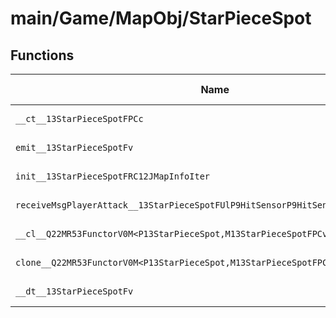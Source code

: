 # main/Game/MapObj/StarPieceSpot

## Functions

| Name | Address | Match % |
|------|---------|---------|
| `__ct__13StarPieceSpotFPCc` | `0x80244ADC` | :x: (0.0%) |
| `emit__13StarPieceSpotFv` | `0x80244B18` | :x: (0.0%) |
| `init__13StarPieceSpotFRC12JMapInfoIter` | `0x80244B78` | :x: (0.0%) |
| `receiveMsgPlayerAttack__13StarPieceSpotFUlP9HitSensorP9HitSensor` | `0x80244C90` | :x: (0.0%) |
| `__cl__Q22MR53FunctorV0M<P13StarPieceSpot,M13StarPieceSpotFPCvPv_v>CFv` | `0x80244D24` | :x: (0.0%) |
| `clone__Q22MR53FunctorV0M<P13StarPieceSpot,M13StarPieceSpotFPCvPv_v>CFP7JKRHeap` | `0x80244D54` | :x: (0.0%) |
| `__dt__13StarPieceSpotFv` | `0x80244DBC` | :x: (0.0%) |
